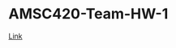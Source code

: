 # AMSC420-Team-HW-1

[Link](https://www.math.umd.edu/~rvbalan/TEACHING/MATH420Spring2023/PROJECTS/index.html)
